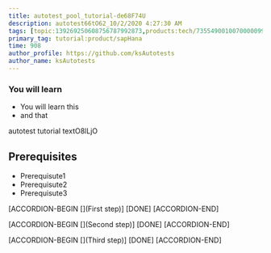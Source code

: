 ```yaml
---
title: autotest_pool_tutorial-de68F74U
description: autotest66tO62_10/2/2020 4:27:30 AM
tags: [topic:139269250608756787992873,products:tech/73554900100700000996,tutorial:experience/advanced]
primary_tag: tutorial:product/sapHana
time: 908
author_profile: https://github.com/ksAutotests
author_name: ksAutotests
---
```

### You will learn
- You will learn this
- and that

autotest tutorial textO8lLjO

## Prerequisites
- Prerequisute1
- Prerequisute2
- Prerequisute3

[ACCORDION-BEGIN [](First step)]
[DONE]
[ACCORDION-END]

[ACCORDION-BEGIN [](Second step)]
[DONE]
[ACCORDION-END]

[ACCORDION-BEGIN [](Third step)]
[DONE]
[ACCORDION-END]

